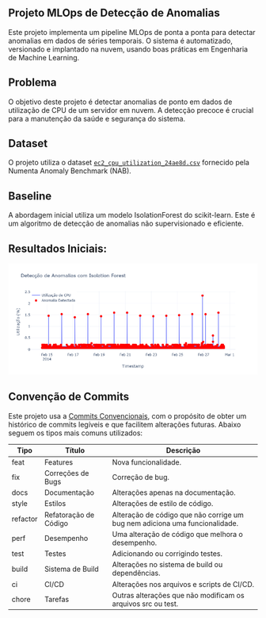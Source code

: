 ## Projeto MLOps de Detecção de Anomalias

Este projeto implementa um pipeline MLOps de ponta a ponta para detectar anomalias em dados de séries temporais. O sistema é automatizado, versionado e implantado na nuvem, usando boas práticas em Engenharia de Machine Learning.

## Problema
O objetivo deste projeto é detectar anomalias de ponto em dados de utilização de CPU de um servidor em nuvem. A detecção precoce é crucial para a manutenção da saúde e segurança do sistema.

## Dataset
O projeto utiliza o dataset [`ec2_cpu_utilization_24ae8d.csv`](https://github.com/numenta/NAB) fornecido pela Numenta Anomaly Benchmark (NAB).

## Baseline
A abordagem inicial utiliza um modelo IsolationForest do scikit-learn. Este é um algoritmo de detecção de anomalias não supervisionado e eficiente.

## Resultados Iniciais:

![Modelo com desempenho baixo — excesso de detecções irrelevantes](https://raw.githubusercontent.com/o-brn/anomaly-detection-mlops/main/docs/images/anonewplot.png)


## Convenção de Commits

Este projeto usa a [Commits Convencionais](https://www.conventionalcommits.org/en/v1.0.0/), com o propósito de obter um histórico de commits legíveis e que facilitem alterações futuras. Abaixo seguem os tipos mais comuns utilizados:

| Tipo     | Título                 | Descrição                                                                   |
|----------|------------------------|-----------------------------------------------------------------------------|
| feat     | Features               | Nova funcionalidade.                                                        |
| fix      | Correções de Bugs      | Correção de bug.                                                            |
| docs     | Documentação           | Alterações apenas na documentação.                                          |
| style    | Estilos                | Alterações de estilo de código.                                             |
| refactor | Refatoração de Código  | Alteração de código que não corrige um bug nem adiciona uma funcionalidade. |
| perf     | Desempenho             | Uma alteração de código que melhora o desempenho.                           |
| test     | Testes                 | Adicionando ou corrigindo testes.                                           |
| build    | Sistema de Build       | Alterações no sistema de build ou dependências.                             |
| ci       | CI/CD                  | Alterações nos arquivos e scripts de CI/CD.                                 |
| chore    | Tarefas                | Outras alterações que não modificam os arquivos src ou test.                |